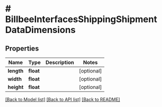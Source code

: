 # # BillbeeInterfacesShippingShipmentDataDimensions

## Properties

Name | Type | Description | Notes
------------ | ------------- | ------------- | -------------
**length** | **float** |  | [optional]
**width** | **float** |  | [optional]
**height** | **float** |  | [optional]

[[Back to Model list]](../../README.md#models) [[Back to API list]](../../README.md#endpoints) [[Back to README]](../../README.md)
